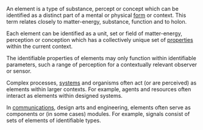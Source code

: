 An element is a type of substance, percept or concept which can be identified as a distinct part of a mental or physical [form](https://github.com/gcassel/Modular-Organization-Terminology/blob/master/terms/form.md) or context.  This term relates closely to matter-energy, substance, function and to holon.     

Each element can be identified as a unit, set or field of matter-energy, perception or conception which has a collectively unique set of [properties](https://github.com/gcassel/Modular-Organization-Terminology/blob/master/terms/property.md) within the current context.

The identifiable properties of elements may only function within identifiable parameters, such a range of perception for a contextually relevant observer or sensor.  

Complex processes, [systems](https://github.com/gcassel/Modular-Organization-Terminology/blob/master/terms/system.md) and organisms often act (or are perceived) as elements within larger contexts.  For example, agents and resources often interact as elements within designed systems.

In [communications](https://github.com/gcassel/Modular-Organization-Terminology/blob/master/terms/communication.md), design arts and engineering, elements often serve as components or (in some cases) modules.  For example, signals consist of sets of elements of identifiable types.
